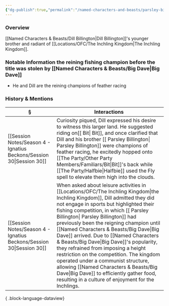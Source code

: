 ```yaml
---
{"dg-publish":true,"permalink":"/named-characters-and-beasts/parsley-billington/","tags":["NPC"],"updated":"2025-06-10T19:10:58.470+01:00"}
---
```



### Overview
[[Named Characters & Beasts/Dill Billington\|Dill Billington]]'s younger brother and radiant of [[Locations/OFC/The Inchling Kingdom\|The Inchling Kingdom]].

### Notable Information the reining fishing champion before the title was stolen by [[Named Characters & Beasts/Big Dave\|Big Dave]]
- He and Dill are the reining champions of feather racing 

### History & Mentions
| §                                                                       | Interactions                                                                                                                                                                                                                                                                                                                                                                                                                                                                                                                      |
| ----------------------------------------------------------------------- | --------------------------------------------------------------------------------------------------------------------------------------------------------------------------------------------------------------------------------------------------------------------------------------------------------------------------------------------------------------------------------------------------------------------------------------------------------------------------------------------------------------------------------- |
| [[Session Notes/Season 4 - Ignatius Beckons/Session 30\|Session 30]] | Curiosity piqued, Dill expressed his desire to witness this larger land. He suggested riding on[[ Bit\| Bit]], and once clarified that Dill and his brother [[ Parsley Billington\| Parsley Billington]] were champions of feather racing, he excitedly hopped onto [[The Party/Other Party Members/Familiars/Bit\|Bit]]'s back while [[The Party/Halfbie\|Halfbie]] used the Fly spell to elevate them high into the clouds.                                                                                                                                                                                                |
| [[Session Notes/Season 4 - Ignatius Beckons/Session 30\|Session 30]] | When asked about leisure activities in [[Locations/OFC/The Inchling Kingdom\|the Inchling Kingdom]], Dill admitted they did not engage in sports but highlighted their fishing competition, in which [[ Parsley Billington\| Parsley Billington]] had previously been the reigning champion until [[Named Characters & Beasts/Big Dave\|Big Dave]] arrived. Due to [[Named Characters & Beasts/Big Dave\|Big Dave]]'s popularity, they refrained from imposing a height restriction on the competition. The kingdom operated under a communist structure, allowing [[Named Characters & Beasts/Big Dave\|Big Dave]] to efficiently gather food, resulting in a culture of enjoyment for the Inchlings. |

{ .block-language-dataview}